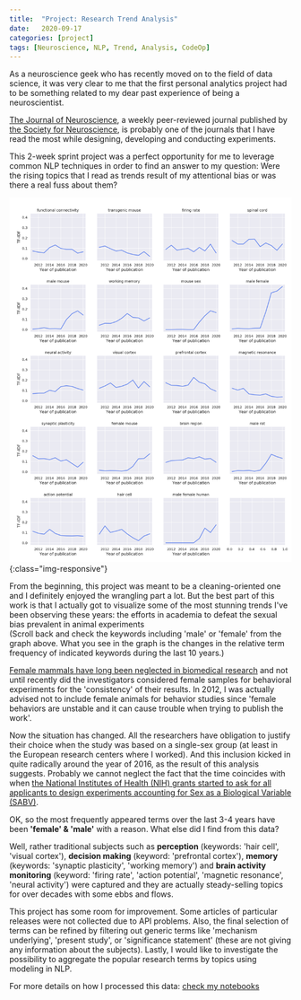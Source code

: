 ```yaml
---
title:  "Project: Research Trend Analysis"
date:   2020-09-17
categories: [project]
tags: [Neuroscience, NLP, Trend, Analysis, CodeOp]
---
```


As a neuroscience geek who has recently moved on to the field of data science, it was very clear to me that the first personal analytics project had to be something related to my dear past experience of being a neuroscientist.

[The Journal of Neuroscience](https://www.jneurosci.org/), a weekly peer-reviewed journal published by [the Society for Neuroscience](https://www.sfn.org/), is probably one of the journals that I have read the most while designing, developing and conducting experiments.

This 2-week sprint project was a perfect opportunity for me to leverage common NLP techniques in order to find an answer to my question:
Were the rising topics that I read as trends result of my attentional bias or was there a real fuss about them?

![term-frequency](/images/project-research-trend.png){:class="img-responsive"}

From the beginning, this project was meant to be a cleaning-oriented one and I definitely enjoyed the wrangling part a lot. But the best part of this work is that I actually got to visualize some of the most stunning trends I've been observing these years: the efforts in academia to defeat the sexual bias prevalent in animal experiments<br> (Scroll back and check the keywords including 'male' or 'female' from the graph above. What you see in the graph is the changes in the relative term frequency of indicated keywords during the last 10 years.)

[Female mammals have long been neglected in biomedical research](https://www.ncbi.nlm.nih.gov/pmc/articles/PMC3008499/) and not until recently did the investigators considered female samples for behavioral experiments for the 'consistency' of their results. In 2012, I was actually advised not to include female animals for behavior studies since 'female behaviors are unstable and it can cause trouble when trying to publish the work'.

Now the situation has changed. All the researchers have obligation to justify their choice when the study was based on a single-sex group (at least in the European research centers where I worked). And this inclusion kicked in quite radically around the year of 2016, as the result of this analysis suggests. Probably we cannot neglect the fact that the time coincides with when [the National Institutes of Health (NIH) grants started to ask for all applicants to design experiments accounting for Sex as a Biological Variable (SABV)](https://grants.nih.gov/grants/guide/notice-files/not-od-15-102.html).

OK, so the most frequently appeared terms over the last 3-4 years have been **'female' & 'male'** with a reason. What else did I find from this data?

Well, rather traditional subjects such as **perception** (keywords: 'hair cell', 'visual cortex'), **decision making** (keyword: 'prefrontal cortex'), **memory** (keywords: 'synaptic plasticity', 'working memory') and **brain activity monitoring** (keyword: 'firing rate', 'action potential', 'magnetic resonance', 'neural activity') were captured and they are actually steady-selling topics for over decades with some ebbs and flows.

This project has some room for improvement. Some articles of particular releases were not collected due to API problems. Also, the final selection of terms can be refined by filtering out generic terms like 'mechanism underlying', 'present study', or 'significance statement' (these are not giving any information about the subjects). Lastly, I would like to investigate the possibility to aggregate the popular research terms by topics using modeling in NLP.

For more details on how I processed this data: [check my notebooks](https://github.com/soyhyoj/ResearchTrendAnalysis)

